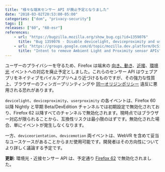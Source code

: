 ```yaml
---
title: "様々な端末センサー API が廃止予定となりました"
date: "2018-03-02T20:53:00-05:00"
categories: ["dom", "privacy-security"]
tags: []
releases: ["60", "60-esr"]
references:
    - url: "https://bugzilla.mozilla.org/show_bug.cgi?id=1359076"
      title: "Bug 1359076 - Disable devicelight, deviceproximity and userproximity events"
    - url: "https://groups.google.com/d/topic/mozilla.dev.platform/DcSi_wLG4fc/discussion"
      title: "Intent to remove Ambient Light and Proximity sensor APIs"
---
```

ユーザーのプライバシーを守るため、Firefox は端末の [向き、動き](https://developer.mozilla.org/docs/Web/API/Detecting_device_orientation)、[近接](https://developer.mozilla.org/docs/Web/API/Proximity_Events)、[環境光](https://developer.mozilla.org/docs/Web/API/Ambient_Light_Events) イベントへの対応を廃止予定としました。これらのセンサー API はウェブアプリをネイティブモバイルアプリへより近づけるものですが、その強力な性質上、ブラウザーのフィンガープリンティングや [同一オリジンポリシー](https://developer.mozilla.org/docs/Web/Security/Same-origin_policy) 違反に悪用される恐れがあります。

`devicelight`、`deviceproximity`、`userproximity` の各イベントは、Firefox 60 以降 Nightly と早期 Beta/DevEdition チャンネルでは初期設定で無効化されており、Firefox 62 以降すべてのチャンネルで無効化されます。現時点ではブラウザー対応が限られることから、互換性リスクは最小限のはずです。無効化された場合、単にイベントが発生しなくなります。

一方、`deviceorientation`、`devicemotion` 両イベントは、WebVR を含めて妥当なユースケースがあることからまだ使用可能です。開発者はその方向性についてより詳しく議論する予定です。

**更新**: 環境光・近接センサー API は、予定通り [Firefox 62](https://www.fxsitecompat.dev/ja/docs/2018/ambient-light-and-proximity-sensor-apis-have-been-disabled/) で無効化されました。

